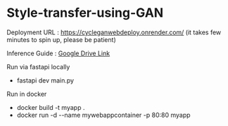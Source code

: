 # Style-transfer-using-GAN

Deployment URL : https://cycleganwebdeploy.onrender.com/ (it takes few minutes to spin up, please be patient)


Inference Guide : [Google Drive Link](https://docs.google.com/document/d/1O-u4vtYQ60-vRTXKNgWq3EeqP9qircSGbaXeNesUGbM/edit?tab=t.0)


Run via fastapi locally

- fastapi dev main.py

Run in docker

- docker build -t myapp .
- docker run -d --name mywebappcontainer -p 80:80 myapp

